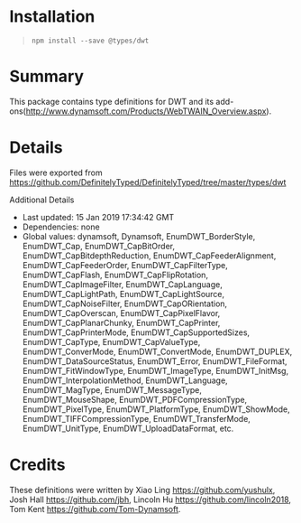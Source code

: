 # Installation

> `npm install --save @types/dwt`

# Summary

This package contains type definitions for DWT and its add-ons(http://www.dynamsoft.com/Products/WebTWAIN_Overview.aspx).

# Details

Files were exported from https://github.com/DefinitelyTyped/DefinitelyTyped/tree/master/types/dwt

Additional Details

- Last updated: 15 Jan 2019 17:34:42 GMT
- Dependencies: none
- Global values: dynamsoft, Dynamsoft, EnumDWT_BorderStyle, EnumDWT_Cap, EnumDWT_CapBitOrder, EnumDWT_CapBitdepthReduction, EnumDWT_CapFeederAlignment, EnumDWT_CapFeederOrder, EnumDWT_CapFilterType, EnumDWT_CapFlash, EnumDWT_CapFlipRotation, EnumDWT_CapImageFilter, EnumDWT_CapLanguage, EnumDWT_CapLightPath, EnumDWT_CapLightSource, EnumDWT_CapNoiseFilter, EnumDWT_CapORientation, EnumDWT_CapOverscan, EnumDWT_CapPixelFlavor, EnumDWT_CapPlanarChunky, EnumDWT_CapPrinter, EnumDWT_CapPrinterMode, EnumDWT_CapSupportedSizes, EnumDWT_CapType, EnumDWT_CapValueType, EnumDWT_ConverMode, EnumDWT_ConvertMode, EnumDWT_DUPLEX, EnumDWT_DataSourceStatus, EnumDWT_Error, EnumDWT_FileFormat, EnumDWT_FitWindowType, EnumDWT_ImageType, EnumDWT_InitMsg, EnumDWT_InterpolationMethod, EnumDWT_Language, EnumDWT_MagType, EnumDWT_MessageType, EnumDWT_MouseShape, EnumDWT_PDFCompressionType, EnumDWT_PixelType, EnumDWT_PlatformType, EnumDWT_ShowMode, EnumDWT_TIFFCompressionType, EnumDWT_TransferMode, EnumDWT_UnitType, EnumDWT_UploadDataFormat, etc.

# Credits

These definitions were written by Xiao Ling <https://github.com/yushulx>, Josh Hall <https://github.com/jbh>, Lincoln Hu <https://github.com/lincoln2018>, Tom Kent <https://github.com/Tom-Dynamsoft>.
